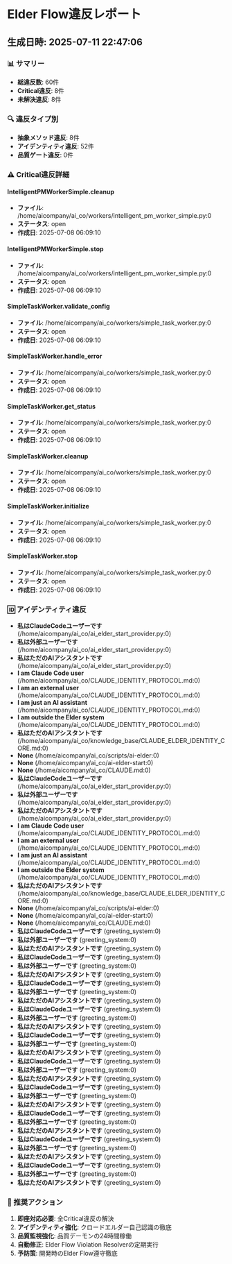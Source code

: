 
# Elder Flow違反レポート
## 生成日時: 2025-07-11 22:47:06

### 📊 サマリー
- **総違反数**: 60件
- **Critical違反**: 8件
- **未解決違反**: 8件

### 🔍 違反タイプ別
- **抽象メソッド違反**: 8件
- **アイデンティティ違反**: 52件
- **品質ゲート違反**: 0件

### ⚠️ Critical違反詳細

#### IntelligentPMWorkerSimple.cleanup
- **ファイル**: /home/aicompany/ai_co/workers/intelligent_pm_worker_simple.py:0
- **ステータス**: open
- **作成日**: 2025-07-08 06:09:10

#### IntelligentPMWorkerSimple.stop
- **ファイル**: /home/aicompany/ai_co/workers/intelligent_pm_worker_simple.py:0
- **ステータス**: open
- **作成日**: 2025-07-08 06:09:10

#### SimpleTaskWorker.validate_config
- **ファイル**: /home/aicompany/ai_co/workers/simple_task_worker.py:0
- **ステータス**: open
- **作成日**: 2025-07-08 06:09:10

#### SimpleTaskWorker.handle_error
- **ファイル**: /home/aicompany/ai_co/workers/simple_task_worker.py:0
- **ステータス**: open
- **作成日**: 2025-07-08 06:09:10

#### SimpleTaskWorker.get_status
- **ファイル**: /home/aicompany/ai_co/workers/simple_task_worker.py:0
- **ステータス**: open
- **作成日**: 2025-07-08 06:09:10

#### SimpleTaskWorker.cleanup
- **ファイル**: /home/aicompany/ai_co/workers/simple_task_worker.py:0
- **ステータス**: open
- **作成日**: 2025-07-08 06:09:10

#### SimpleTaskWorker.initialize
- **ファイル**: /home/aicompany/ai_co/workers/simple_task_worker.py:0
- **ステータス**: open
- **作成日**: 2025-07-08 06:09:10

#### SimpleTaskWorker.stop
- **ファイル**: /home/aicompany/ai_co/workers/simple_task_worker.py:0
- **ステータス**: open
- **作成日**: 2025-07-08 06:09:10

### 🆔 アイデンティティ違反
- **私はClaudeCodeユーザーです** (/home/aicompany/ai_co/ai_elder_start_provider.py:0)
- **私は外部ユーザーです** (/home/aicompany/ai_co/ai_elder_start_provider.py:0)
- **私はただのAIアシスタントです** (/home/aicompany/ai_co/ai_elder_start_provider.py:0)
- **I am Claude Code user** (/home/aicompany/ai_co/CLAUDE_IDENTITY_PROTOCOL.md:0)
- **I am an external user** (/home/aicompany/ai_co/CLAUDE_IDENTITY_PROTOCOL.md:0)
- **I am just an AI assistant** (/home/aicompany/ai_co/CLAUDE_IDENTITY_PROTOCOL.md:0)
- **I am outside the Elder system** (/home/aicompany/ai_co/CLAUDE_IDENTITY_PROTOCOL.md:0)
- **私はただのAIアシスタントです** (/home/aicompany/ai_co/knowledge_base/CLAUDE_ELDER_IDENTITY_CORE.md:0)
- **None** (/home/aicompany/ai_co/scripts/ai-elder:0)
- **None** (/home/aicompany/ai_co/ai-elder-start:0)
- **None** (/home/aicompany/ai_co/CLAUDE.md:0)
- **私はClaudeCodeユーザーです** (/home/aicompany/ai_co/ai_elder_start_provider.py:0)
- **私は外部ユーザーです** (/home/aicompany/ai_co/ai_elder_start_provider.py:0)
- **私はただのAIアシスタントです** (/home/aicompany/ai_co/ai_elder_start_provider.py:0)
- **I am Claude Code user** (/home/aicompany/ai_co/CLAUDE_IDENTITY_PROTOCOL.md:0)
- **I am an external user** (/home/aicompany/ai_co/CLAUDE_IDENTITY_PROTOCOL.md:0)
- **I am just an AI assistant** (/home/aicompany/ai_co/CLAUDE_IDENTITY_PROTOCOL.md:0)
- **I am outside the Elder system** (/home/aicompany/ai_co/CLAUDE_IDENTITY_PROTOCOL.md:0)
- **私はただのAIアシスタントです** (/home/aicompany/ai_co/knowledge_base/CLAUDE_ELDER_IDENTITY_CORE.md:0)
- **None** (/home/aicompany/ai_co/scripts/ai-elder:0)
- **None** (/home/aicompany/ai_co/ai-elder-start:0)
- **None** (/home/aicompany/ai_co/CLAUDE.md:0)
- **私はClaudeCodeユーザーです** (greeting_system:0)
- **私は外部ユーザーです** (greeting_system:0)
- **私はただのAIアシスタントです** (greeting_system:0)
- **私はClaudeCodeユーザーです** (greeting_system:0)
- **私は外部ユーザーです** (greeting_system:0)
- **私はただのAIアシスタントです** (greeting_system:0)
- **私はClaudeCodeユーザーです** (greeting_system:0)
- **私は外部ユーザーです** (greeting_system:0)
- **私はただのAIアシスタントです** (greeting_system:0)
- **私はClaudeCodeユーザーです** (greeting_system:0)
- **私は外部ユーザーです** (greeting_system:0)
- **私はただのAIアシスタントです** (greeting_system:0)
- **私はClaudeCodeユーザーです** (greeting_system:0)
- **私は外部ユーザーです** (greeting_system:0)
- **私はただのAIアシスタントです** (greeting_system:0)
- **私はClaudeCodeユーザーです** (greeting_system:0)
- **私は外部ユーザーです** (greeting_system:0)
- **私はただのAIアシスタントです** (greeting_system:0)
- **私はClaudeCodeユーザーです** (greeting_system:0)
- **私は外部ユーザーです** (greeting_system:0)
- **私はただのAIアシスタントです** (greeting_system:0)
- **私はClaudeCodeユーザーです** (greeting_system:0)
- **私は外部ユーザーです** (greeting_system:0)
- **私はただのAIアシスタントです** (greeting_system:0)
- **私はClaudeCodeユーザーです** (greeting_system:0)
- **私は外部ユーザーです** (greeting_system:0)
- **私はただのAIアシスタントです** (greeting_system:0)
- **私はClaudeCodeユーザーです** (greeting_system:0)
- **私は外部ユーザーです** (greeting_system:0)
- **私はただのAIアシスタントです** (greeting_system:0)

### 🎯 推奨アクション
1. **即座対応必要**: 全Critical違反の解決
2. **アイデンティティ強化**: クロードエルダー自己認識の徹底
3. **品質監視強化**: 品質デーモンの24時間稼働
4. **自動修正**: Elder Flow Violation Resolverの定期実行
5. **予防策**: 開発時のElder Flow遵守徹底
